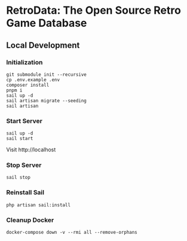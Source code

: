 # RetroData: The Open Source Retro Game Database

## Local Development

### Initialization

```
git submodule init --recursive
cp .env.example .env
composer install
pnpm i
sail up -d
sail artisan migrate --seeding
sail artisan
```

### Start Server

```
sail up -d
sail start
```

Visit http://localhost

### Stop Server

```
sail stop
```

### Reinstall Sail

```
php artisan sail:install
```

### Cleanup Docker

```
docker-compose down -v --rmi all --remove-orphans
```
